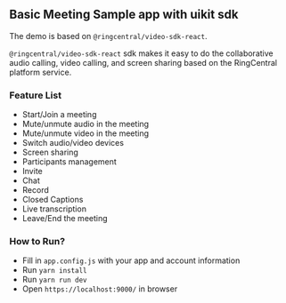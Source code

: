 ## Basic Meeting Sample app with uikit sdk

The demo is based on `@ringcentral/video-sdk-react`.

`@ringcentral/video-sdk-react` sdk makes it easy to do the collaborative audio calling, video calling, and screen sharing based on the RingCentral platform service.

### Feature List

- Start/Join a meeting
- Mute/unmute audio in the meeting
- Mute/unmute video in the meeting
- Switch audio/video devices
- Screen sharing
- Participants management
- Invite
- Chat
- Record
- Closed Captions
- Live transcription
- Leave/End the meeting

### How to Run?

- Fill in `app.config.js` with your app and account information
- Run `yarn install`
- Run `yarn run dev`
- Open `https://localhost:9000/` in browser